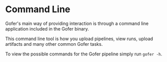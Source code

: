 # Command Line

Gofer's main way of providing interaction is through a command line application included in the Gofer binary.

This command line tool is how you upload pipelines, view runs, upload artifacts and many other common Gofer tasks.

To view the possible commands for the Gofer pipeline simply run `gofer -h`.
